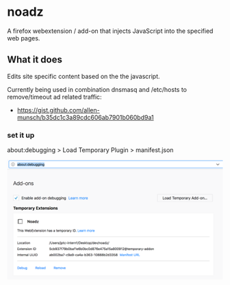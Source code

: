 # noadz

A firefox webextension / add-on that injects JavaScript into the specified web pages.

## What it does

Edits site specific content based on the the javascript.

Currently being used in combination dnsmasq and /etc/hosts to remove/timeout ad related traffic:

 - https://gist.github.com/allen-munsch/b35dc1c3a89cdc606ab7901b060bd9a1


### set it up

about:debugging > Load Temporary Plugin > manifest.json

![Image of setup](images/setup.png?raw=true "firefox setup")
